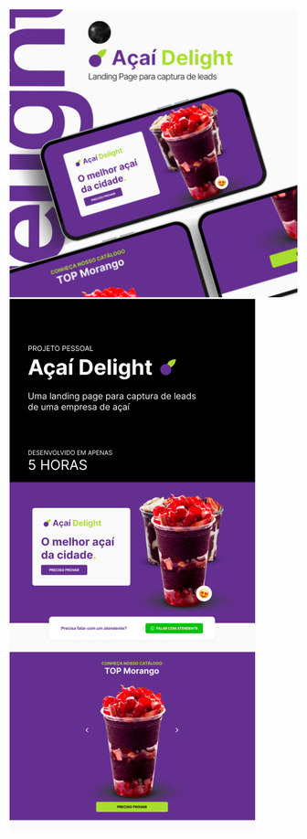 <img src="./public/ui-acaidelight.png" alt="Banner" />
<img src="./public/banner.jpg" alt="Banner" />
